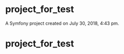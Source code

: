project_for_test
================

A Symfony project created on July 30, 2018, 4:43 pm.
# project_for_test
